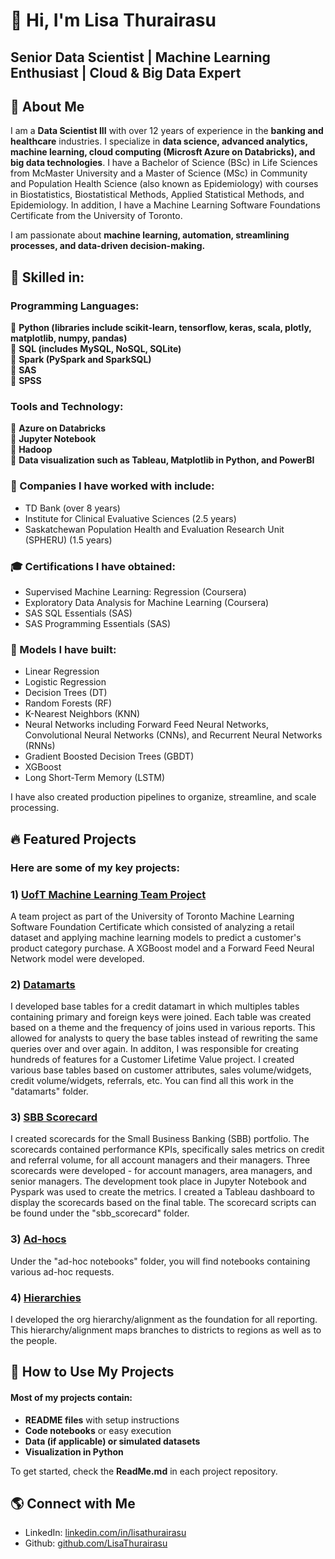 # 👋 Hi, I'm Lisa Thurairasu
## Senior Data Scientist | Machine Learning Enthusiast | Cloud & Big Data Expert

## 🎉 About Me
I am a **Data Scientist III** with over 12 years of experience in the **banking and healthcare** industries. I specialize in **data science, advanced analytics, machine learning, cloud computing (Microsft Azure on Databricks), and big data technologies**. I have a Bachelor of Science (BSc) in Life Sciences from McMaster University and a Master of Science (MSc) in Community and Population Health Science (also known as Epidemiology) with courses in Biostatistics, Biostatistical Methods, Applied Statistical Methods, and Epidemiology. In addition, I have a Machine Learning Software Foundations Certificate from the University of Toronto.

I am passionate about **machine learning, automation, streamlining processes, and data-driven decision-making.**

## 📝 Skilled in: <br/>

   ### **Programming Languages:** <br/>
 🔹 **Python (libraries include scikit-learn, tensorflow, keras, scala, plotly, matplotlib, numpy, pandas)** <br/>
 🔹 **SQL (includes MySQL, NoSQL, SQLite)** <br/>
 🔹 **Spark (PySpark and SparkSQL)** <br/>
 🔹 **SAS** <br/>
 🔹 **SPSS** <br/>
 
   ### **Tools and Technology:** <br/>
🔹 **Azure on Databricks** <br/>
🔹 **Jupyter Notebook** <br/>
🔹 **Hadoop** <br/>
🔹 **Data visualization such as Tableau, Matplotlib in Python, and PowerBI** <br/>

### **🏢 Companies I have worked with include:**
- TD Bank (over 8 years)
- Institute for Clinical Evaluative Sciences (2.5 years)
- Saskatchewan Population Health and Evaluation Research Unit (SPHERU) (1.5 years)

### **🎓 Certifications I have obtained:**
- Supervised Machine Learning: Regression (Coursera)
- Exploratory Data Analysis for Machine Learning (Coursera)
- SAS SQL Essentials (SAS)
- SAS Programming Essentials (SAS)

### **📝 Models I have built:**
- Linear Regression
- Logistic Regression
- Decision Trees (DT)
- Random Forests (RF)
- K-Nearest Neighbors (KNN)
- Neural Networks including Forward Feed Neural Networks, Convolutional Neural Networks (CNNs), and Recurrent Neural Networks (RNNs)
- Gradient Boosted Decision Trees (GBDT)
- XGBoost
- Long Short-Term Memory (LSTM)

I have also created production pipelines to organize, streamline, and scale processing.

## 🔥 Featured Projects
### Here are some of my key projects:

### **1) [UofT Machine Learning Team Project](https://github.com/lthurair/Retail_Sales.git)**
A team project as part of the University of Toronto Machine Learning Software Foundation Certificate which consisted of analyzing a retail dataset and applying machine learning models to predict a customer's product category purchase. A XGBoost model and a Forward Feed Neural Network model were developed.

### **2) [Datamarts](https://github.com/lthurair/work.git)**
I developed base tables for a credit datamart in which multiples tables containing primary and foreign keys were joined. Each table was created based on a theme and the frequency of joins used in various reports. This allowed for analysts to query the base tables instead of rewriting the same queries over and over again. In additon, I was responsible for creating hundreds of features for a Customer Lifetime Value project. I created various base tables based on customer attributes, sales volume/widgets, credit volume/widgets, referrals, etc. You can find all this work in the "datamarts" folder.

### **3) [SBB Scorecard](https://github.com/lthurair/work.git)**
I created scorecards for the Small Business Banking (SBB) portfolio. The scorecards contained performance KPIs, specifically sales metrics on credit and referral volume, for all account managers and their managers. Three scorecards were developed - for account managers, area managers, and senior managers. The development took place in Jupyter Notebook and Pyspark was used to create the metrics. I created a Tableau dashboard to display the scorecards based on the final table. The scorecard scripts can be found under the "sbb_scorecard" folder.

### **3) [Ad-hocs](https://github.com/lthurair/work.git)**
Under the "ad-hoc notebooks" folder, you will find notebooks containing various ad-hoc requests.

### **4) [Hierarchies](https://github.com/lthurair/work.git)**
I developed the org hierarchy/alignment as the foundation for all reporting. This hierarchy/alignment maps branches to districts to regions as well as to the people.


## 🚀 How to Use My Projects
#### Most of my projects contain:
- **README files** with setup instructions
- **Code notebooks** or easy execution
- **Data (if applicable) or simulated datasets**
- **Visualization in Python**

To get started, check the **ReadMe.md** in each project repository.

## 🌎 Connect with Me
- LinkedIn: [linkedin.com/in/lisathurairasu](https://linkedin.com/in/lisathurairasu)
- Github: [github.com/LisaThurairasu](https://github.com/lthurair/LisaThurairasu)


